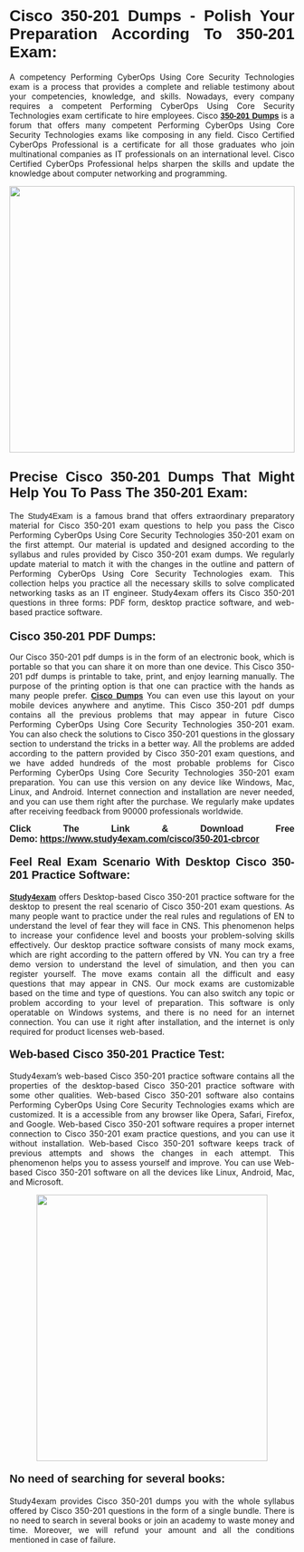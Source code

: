 <h1 style="text-align: justify;"><strong><span style="font-family:Lucida Sans Unicode,Lucida Grande,sans-serif;">Cisco 350-201 Dumps - Polish Your Preparation According To 350-201 Exam:</span></strong></h1>

<p style="text-align: justify;">A competency Performing CyberOps Using Core Security Technologies exam is a process that provides a complete and reliable testimony about your competencies, knowledge, and skills. Nowadays, every company requires a competent Performing CyberOps Using Core Security Technologies exam certificate to hire employees. Cisco <a href="https://www.study4exam.com/cisco/350-201-valid-dumps"><span style="font-family:Verdana,Geneva,sans-serif;"><strong>350-201 Dumps</strong></span></a> is a forum that offers many competent Performing CyberOps Using Core Security Technologies exams like composing in any field. Cisco Certified CyberOps Professional is a certificate for all those graduates who join multinational companies as IT professionals on an international level. Cisco Certified CyberOps Professional helps sharpen the skills and update the knowledge about computer networking and programming.</p>

<p style="text-align: justify;"><a href="https://www.study4exam.com/cisco/350-201-cbrcor"><img alt="" src="https://www.thequestionanswers.com/wp-content/uploads/2022/06/S4E-Cert-Exams-Questions-Banner.webp" style="width: 100%; height: 470px;" /></a></p>

<h2 style="text-align: justify;"><span style="font-family:Lucida Sans Unicode,Lucida Grande,sans-serif;"><strong><span style="font-size:24px;">Precise Cisco 350-201 Dumps That Might Help You To Pass The 350-201 Exam:</span></strong></span></h2>

<p style="text-align: justify;">The <span style="font-family:Lucida Sans Unicode,Lucida Grande,sans-serif;">Study4Exam</span> is a famous brand that offers extraordinary preparatory material for Cisco 350-201 exam questions to help you pass the Cisco Performing CyberOps Using Core Security Technologies 350-201 exam on the first attempt. Our material is updated and designed according to the syllabus and rules provided by Cisco 350-201 exam dumps. We regularly update material to match it with the changes in the outline and pattern of Performing CyberOps Using Core Security Technologies exam. This collection helps you practice all the necessary skills to solve complicated networking tasks as an IT engineer. Study4exam offers its Cisco 350-201 questions in three forms: PDF form, desktop practice software, and web-based practice software. </p>

<h3 style="text-align: justify;"><strong><span style="font-size:20px;"><span style="font-family:Lucida Sans Unicode,Lucida Grande,sans-serif;">Cisco 350-201 PDF Dumps:</span></span></strong></h3>

<p style="text-align: justify;">Our Cisco 350-201 pdf dumps is in the form of an electronic book, which is portable so that you can share it on more than one device. This Cisco 350-201 pdf dumps is printable to take, print, and enjoy learning manually. The purpose of the printing option is that one can practice with the hands as many people prefer. <a href="https://www.study4exam.com/cisco-exams"><span style="font-family:Lucida Sans Unicode,Lucida Grande,sans-serif;"><strong>Cisco Dumps</strong></span></a> You can even use this layout on your mobile devices anywhere and anytime. This Cisco 350-201 pdf dumps contains all the previous problems that may appear in future Cisco Performing CyberOps Using Core Security Technologies 350-201 exam. You can also check the solutions to Cisco 350-201 questions in the glossary section to understand the tricks in a better way. All the problems are added according to the pattern provided by Cisco 350-201 exam questions, and we have added hundreds of the most probable problems for Cisco Performing CyberOps Using Core Security Technologies 350-201 exam preparation. You can use this version on any device like Windows, Mac, Linux, and Android. Internet connection and installation are never needed, and you can use them right after the purchase. We regularly make updates after receiving feedback from 90000 professionals worldwide.</p>

<p style="text-align: justify;"><span style="font-family:Lucida Sans Unicode,Lucida Grande,sans-serif;"><strong><span style="font-size:16px;">Click The Link & Download Free Demo:</span></strong></span> <strong><span style="font-family:Lucida Sans Unicode,Lucida Grande,sans-serif;"><span style="font-size:16px;"><a href="https://www.study4exam.com/cisco/350-201-cbrcor">https://www.study4exam.com/cisco/350-201-cbrcor</a></span></span></strong></p>

<h4 style="text-align: justify;"><strong><span style="font-family:Lucida Sans Unicode,Lucida Grande,sans-serif;"><span style="font-size:20px;">Feel Real Exam Scenario With Desktop Cisco 350-201 Practice Software:</span></span></strong></h4>

<p style="text-align: justify;"><a href="https://www.study4exam.com/"><span style="font-family:Verdana,Geneva,sans-serif;"><strong>Study4exam</strong></span></a> offers Desktop-based Cisco 350-201 practice software for the desktop to present the real scenario of Cisco 350-201 exam questions. As many people want to practice under the real rules and regulations of EN to understand the level of fear they will face in CNS. This phenomenon helps to increase your confidence level and boosts your problem-solving skills effectively. Our desktop practice software consists of many mock exams, which are right according to the pattern offered by VN. You can try a free demo version to understand the level of simulation, and then you can register yourself. The move exams contain all the difficult and easy questions that may appear in CNS. Our mock exams are customizable based on the time and type of questions. You can also switch any topic or problem according to your level of preparation. This software is only operatable on Windows systems, and there is no need for an internet connection. You can use it right after installation, and the internet is only required for product licenses web-based. </p>

<h4 style="text-align: justify;"><span style="font-family:Lucida Sans Unicode,Lucida Grande,sans-serif;"><strong><span style="font-size:20px;">Web-based Cisco 350-201 Practice Test:</span></strong></span></h4>

<p style="text-align: justify;">Study4exam’s web-based Cisco 350-201 practice software contains all the properties of the desktop-based Cisco 350-201 practice software with some other qualities. Web-based Cisco 350-201 software also contains Performing CyberOps Using Core Security Technologies exams which are customized. It is a accessible from any browser like Opera, Safari, Firefox, and Google. Web-based Cisco 350-201 software requires a proper internet connection to Cisco 350-201 exam practice questions, and you can use it without installation. Web-based Cisco 350-201 software keeps track of previous attempts and shows the changes in each attempt. This phenomenon helps you to assess yourself and improve. You can use Web-based Cisco 350-201 software on all the devices like Linux, Android, Mac, and Microsoft.</p>

<p style="text-align: center;"><a href="https://www.study4exam.com/cisco/350-201-cbrcor"><img alt="" src="https://www.thequestionanswers.com/wp-content/uploads/2022/06/S4E-Cert-Exams-Questions-Discount-Banner.webp" style="width: 90%; height: 470px;" /></a></p>

<h4 style="text-align: justify;"><span style="font-family:Lucida Sans Unicode,Lucida Grande,sans-serif;"><strong><span style="font-size:20px;">No need of searching for several books:</span></strong></span></h4>

<p style="text-align: justify;">Study4exam provides Cisco 350-201 dumps you with the whole syllabus offered by Cisco 350-201 questions in the form of a single bundle. There is no need to search in several books or join an academy to waste money and time. Moreover, we will refund your amount and all the conditions mentioned in case of failure.</p>
